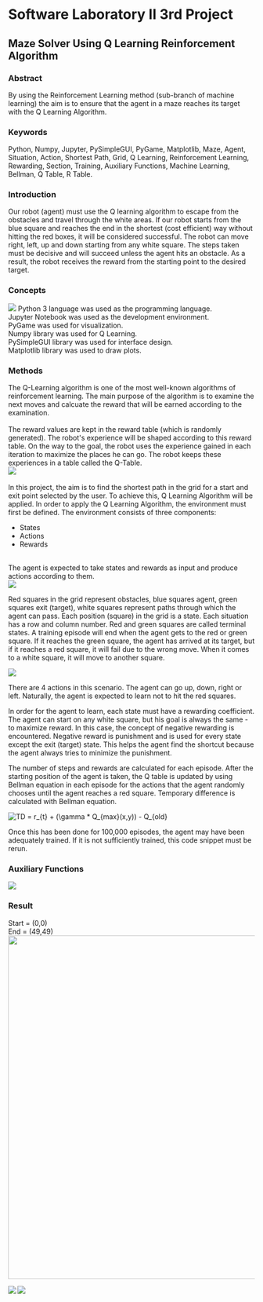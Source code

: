 # Software Laboratory II 3rd Project 
<h2> Maze Solver Using Q Learning Reinforcement Algorithm </h2>
<h3> Abstract </h3>

By using the Reinforcement Learning method (sub-branch of machine learning) the aim is to ensure that the agent in a maze reaches its target with the Q Learning Algorithm.
<h3> Keywords </h3>

Python, Numpy, Jupyter, PySimpleGUI, PyGame, Matplotlib, Maze, Agent, Situation, Action, Shortest Path, Grid, Q Learning, Reinforcement Learning, Rewarding, Section, Training, Auxiliary Functions, Machine Learning, Bellman, Q Table, R Table.

<h3> Introduction </h3> 

Our robot (agent) must use the Q learning algorithm to escape from the obstacles and travel through the white areas. If our robot starts from the blue square and reaches the end in the shortest (cost efficient) way without hitting the red boxes, it will be considered successful.
The robot can move right, left, up and down starting from any white square. The steps taken must be decisive and will succeed unless the agent hits an obstacle. As a result, the robot receives the reward from the starting point to the desired target.

<h3> Concepts </h3>
<img src="https://raw.githubusercontent.com/edvujic/YAZLABII-3Project-Maze-Q-Learning/main/pictures/libraries.png"/>
Python 3 language was used as the programming language. <br/>
Jupyter Notebook was used as the development environment. <br/>
PyGame was used for visualization. <br/>
Numpy library was used for Q Learning. <br/>
PySimpleGUI library was used for interface design. <br/>
Matplotlib library was used to draw plots. <br/>

<h3> Methods </h3>

The Q-Learning algorithm is one of the most well-known algorithms of reinforcement learning. The main purpose of the algorithm is to examine the next moves and calcuate the reward that will be earned according to the examination. <br/> <br/>
The reward values are kept in the reward table (which is randomly generated). The robot's experience will be shaped according to this reward table. On the way to the goal, the robot uses the experience gained in each iteration to maximize the places he can go. The robot keeps these experiences in a table called the Q-Table. <br/>
<img src="https://raw.githubusercontent.com/edvujic/YAZLABII-3Project-Maze-Q-Learning/main/pictures/QandRMatrices.png"/> <br/> <br/>
In this project, the aim is to find the shortest path in the grid for a start and exit point selected by the user. To achieve this, Q Learning Algorithm will be applied.
In order to apply the Q Learning Algorithm, the environment must first be defined. The environment consists of three components:
<ul>
  <li> States </li>
  <li> Actions </li>
  <li> Rewards </li>
</ul>
<br/>The agent is expected to take states and rewards as input and produce actions according to them. <br/>
<img src = "https://raw.githubusercontent.com/edvujic/YAZLABII-3Project-Maze-Q-Learning/main/pictures/Grid_States.png"/>
<br/>
<p> Red squares in the grid represent obstacles, blue squares agent, green squares exit (target), white squares represent paths through which the agent can pass.
Each position (square) in the grid is a state. Each situation has a row and column number. Red and green squares are called terminal states.
A training episode will end when the agent gets to the red or green square. If it reaches the green square, the agent has arrived at its target, but if it reaches a red square, it will fail due to the wrong move. When it comes to a white square, it will move to another square.
</p>
<img src = "https://raw.githubusercontent.com/edvujic/YAZLABII-3Project-Maze-Q-Learning/main/pictures/Actions.png"/>
<p>There are 4 actions in this scenario. The agent can go up, down, right or left. Naturally, the agent is expected to learn not to hit the red squares. </p>
<p>In order for the agent to learn, each state must have a rewarding coefficient. The agent can start on any white square, but his goal is always the same - to maximize reward. In this case, the concept of negative rewarding is encountered. Negative reward is punishment and is used for every state except the exit (target) state. This helps the agent find the shortcut because the agent always tries to minimize the punishment. </p>

<p>The number of steps and rewards are calculated for each episode. After the starting position of the agent is taken, the Q table is updated by using Bellman equation in each episode for the actions that the agent randomly chooses until the agent reaches a red square. Temporary difference is calculated with Bellman equation.</p>

<img src="https://latex.codecogs.com/gif.latex?TD&space;=&space;r_{t}&space;&plus;&space;(\gamma&space;*&space;Q_{max}(x,y))&space;-&space;Q_{old}" title="TD = r_{t} + (\gamma * Q_{max}(x,y)) - Q_{old}" />

<p>Once this has been done for 100,000 episodes, the agent may have been adequately trained. If it is not sufficiently trained, this code snippet must be rerun.</p>

<h3> Auxiliary Functions </h3>

<img src = "https://raw.githubusercontent.com/edvujic/YAZLABII-3Project-Maze-Q-Learning/main/pictures/Aux_Functions.png"/>

<h3> Result </h3>
<p>
  Start = (0,0) <br/>
  End = (49,49) <br/>
  <img width = "700px" src="https://raw.githubusercontent.com/edvujic/YAZLABII-3Project-Maze-Q-Learning/main/pictures/solved_maze.jpg"/>
</p>

<p> 
  <img align ="left" src="https://raw.githubusercontent.com/edvujic/YAZLABII-3Project-Maze-Q-Learning/main/pictures/steps_via_episode.jpg"/>
  <img align ="left" src="https://raw.githubusercontent.com/edvujic/YAZLABII-3Project-Maze-Q-Learning/main/pictures/cost_via_episodes.jpg"/>
</p>


